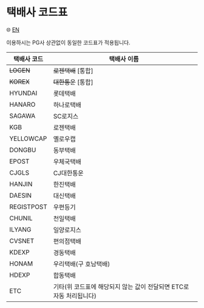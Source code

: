 # 택배사 코드표

:globe_with_meridians: [EN](/en/RESTAPI/logis.md)

이용하시는 PG사 상관없이 동일한 코드표가 적용됩니다.

| 택배사 코드 | 택배사 이름 |
| ---------- | - |
| ~~LOGEN~~| ~~로젠택배~~ [통합] |
| ~~KOREX~~ | ~~대한통운~~ [통합] |
| HYUNDAI | 롯데택배 |
| HANARO | 하나로택배 |
| SAGAWA | SC로지스 |
| KGB | 로젠택배 |
| YELLOWCAP | 옐로우캡 |
| DONGBU | 동부택배 |
| EPOST | 우체국택배 |
| CJGLS | CJ대한통운 |
| HANJIN | 한진택배 |
| DAESIN | 대신택배 |
| REGISTPOST | 우편등기 |
| CHUNIL | 천일택배 |
| ILYANG | 일양로지스 |
| CVSNET | 편의점택배 |
| KDEXP | 경동택배 |
| HONAM | 우리택배(구 호남택배) |
| HDEXP | 합동택배 |
| ETC | 기타(위 코드표에 해당되지 않는 값이 전달되면 ETC로 자동 처리됩니다) |
